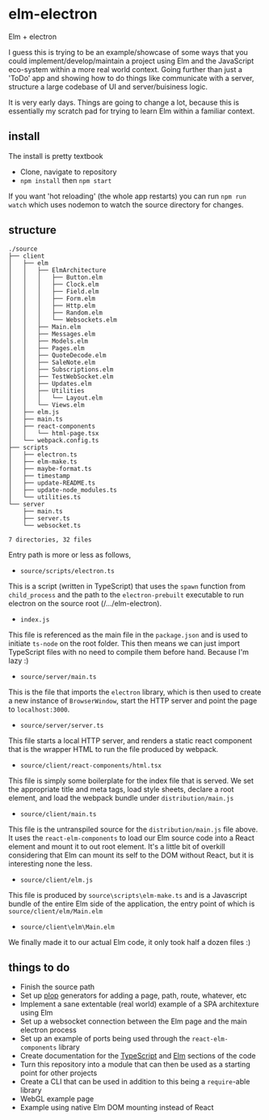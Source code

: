 
# elm-electron

Elm + electron

I guess this is trying to be an example/showcase of some ways that you could
implement/develop/maintain a project using Elm and the JavaScript eco-system
within a more real world context. Going further than just a 'ToDo' app and
showing how to do things like communicate with a server, structure a large
codebase of UI and server/buisiness logic.

It is very early days. Things are going to change a lot, because this is
essentially my scratch pad for trying to learn Elm within a familiar context.

## install

The install is pretty textbook

- Clone, navigate to repository
- `npm install` then `npm start`

If you want 'hot reloading' (the whole app restarts) you can run `npm run watch`
which uses nodemon to watch the source directory for changes.

## structure

[//]: # (START_FILE_STRUCTURE)

```plaintext
./source
├── client
│   ├── elm
│   │   ├── ElmArchitecture
│   │   │   ├── Button.elm
│   │   │   ├── Clock.elm
│   │   │   ├── Field.elm
│   │   │   ├── Form.elm
│   │   │   ├── Http.elm
│   │   │   ├── Random.elm
│   │   │   └── Websockets.elm
│   │   ├── Main.elm
│   │   ├── Messages.elm
│   │   ├── Models.elm
│   │   ├── Pages.elm
│   │   ├── QuoteDecode.elm
│   │   ├── SaleNote.elm
│   │   ├── Subscriptions.elm
│   │   ├── TestWebSocket.elm
│   │   ├── Updates.elm
│   │   ├── Utilities
│   │   │   └── Layout.elm
│   │   └── Views.elm
│   ├── elm.js
│   ├── main.ts
│   ├── react-components
│   │   └── html-page.tsx
│   └── webpack.config.ts
├── scripts
│   ├── electron.ts
│   ├── elm-make.ts
│   ├── maybe-format.ts
│   ├── timestamp
│   ├── update-README.ts
│   ├── update-node_modules.ts
│   └── utilities.ts
└── server
    ├── main.ts
    ├── server.ts
    └── websocket.ts

7 directories, 32 files
```

[//]: # (END_FILE_STRUCTURE)

Entry path is more or less as follows,

- `source/scripts/electron.ts`

This is a script (written in TypeScript) that uses the `spawn` function from
`child_process` and the path to the `electron-prebuilt` executable to run
electron on the source root (/.../elm-electron).

- `index.js`

This file is referenced as the main file in the `package.json` and is used to
initiate `ts-node` on the root folder. This then means we can just import
TypeScript files with no need to compile them before hand. Because I'm lazy :)

- `source/server/main.ts`

This is the file that imports the `electron` library, which is then used to
create a new instance of `BrowserWindow`, start the HTTP server and point the
page to `localhost:3000`.

- `source/server/server.ts`

This file starts a local HTTP server, and renders a static react component that
is the wrapper HTML to run the file produced by webpack.

- `source/client/react-components/html.tsx`

This file is simply some boilerplate for the index file that is served. We set
the appropriate title and meta tags, load style sheets, declare a root element,
and load the webpack bundle under `distribution/main.js`

- `source/client/main.ts`

This file is the untranspiled source for the `distribution/main.js` file above.
It uses the `react-elm-components` to load our Elm source code into a React
element and mount it to out root element. It's a little bit of overkill
considering that Elm can mount its self to the DOM without React, but it is
interesting none the less.

- `source/client/elm.js`

This file is produced by `source\scripts\elm-make.ts` and is a Javascript bundle
of the entire Elm side of the application, the entry point of which is
`source/client/elm/Main.elm`

- `source/client\elm\Main.elm`

We finally made it to our actual Elm code, it only took half a dozen files :)

## things to do

- Finish the source path
- Set up [plop](https://github.com/amwmedia/plop) generators for adding a page,
  path, route, whatever, etc
- Implement a sane extentable (real world) example of a SPA architexture using Elm
- Set up a websocket connection between the Elm page and the main electron process
- Set up an example of ports being used through the `react-elm-components` library
- Create documentation for the [TypeScript](http://typedoc.io) and
  [Elm](http://package.elm-lang.org/help/documentation-format) sections of the
  code
- Turn this repository into a module that can then be used as a starting point for
  other projects
- Create a CLI that can be used in addition to this being a `require`-able library
- WebGL example page
- Example using native Elm DOM mounting instead of React